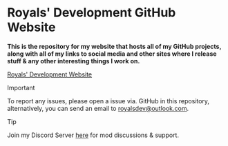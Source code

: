 # Royals' Development GitHub Website

**This is the repository for my website that hosts all of my GitHub projects, along with all of my links to social media and other sites where I release stuff & any other interesting things I work on.**

[Royals' Development Website](https://frvrroyals.github.io)

> [!IMPORTANT]
> To report any issues, please open a issue via. GitHub in this repository, alternatively, you can send an email to royalsdev@outlook.com.

> [!TIP]
> Join my Discord Server [here](https://discord.gg/ywwvZ66QbX) for mod discussions & support.